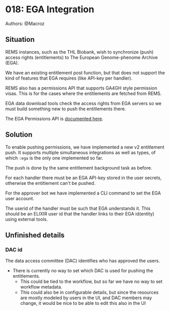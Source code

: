 # 018: EGA Integration

Authors: @Macroz

## Situation

REMS instances, such as the THL Biobank, wish to synchronize (push) access rights (entitlements) to The European Genome-phenome Archive (EGA).

We have an existing entitlement post function, but that does not support the kind of features that EGA requires (like API-key per handler).

REMS also has a permissions API that supports GA4GH style permission visas. This is for the cases where the entitlements are fetched from REMS.

EGA data download tools check the access rights from EGA servers so we must build something new to push the entitlements there.

The EGA Permissions API is [documented here](https://docs.google.com/document/d/1FTzUYAfV5d2a0zoDkbY9Iy_L5NbSAnHeWnmY2NIrY8M/edit?usp=drivesdk).

## Solution

To enable pushing permissions, we have implemented a new v2 entitlement push. It supports multiple simultaneous integrations as well as types, 
of which `:ega` is the only one implemented so far.

The push is done by the same entitlement background task as before.

For each handler there must be an EGA API-key stored in the user secrets, otherwise the entitlement can't be pushed.

For the approver bot we have implemented a CLI command to set the EGA user account.

The userid of the handler must be such that EGA understands it. This should be an ELIXIR user id that the handler links to their EGA id(entity) using external tools.

## Unfinished details

### DAC id

The data access committee (DAC) identifies who has approved the users. 

- There is currently no way to set which DAC is used for pushing the entitlements. 
  - This could be tied to the workflow, but so far we have no way to set workflow metadata. 
  - This could also be in configurable details, but since the resources are mostly modeled by users in the UI, and DAC members may change,
    it would be nice to be able to edit this also in the UI
